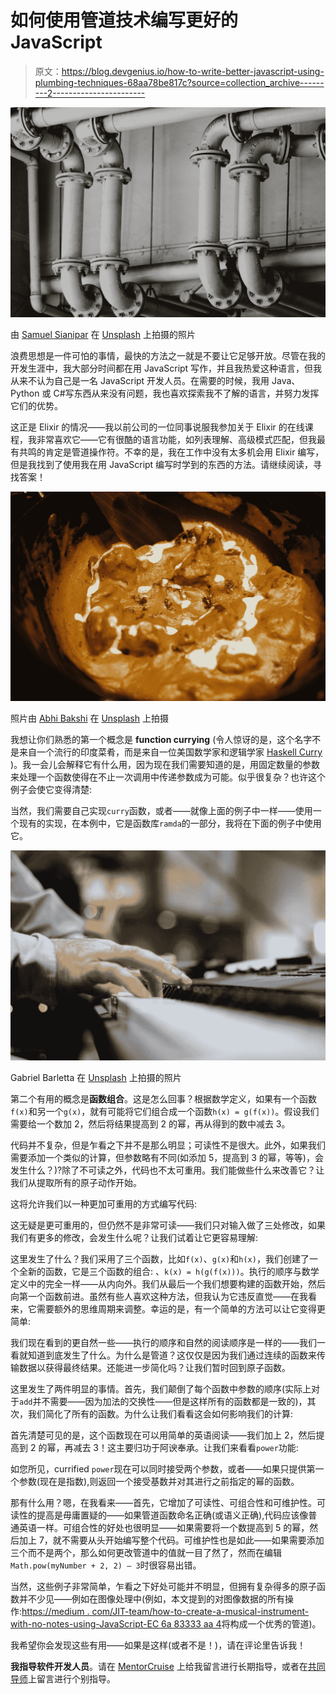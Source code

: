 # 如何使用管道技术编写更好的 JavaScript

> 原文：<https://blog.devgenius.io/how-to-write-better-javascript-using-plumbing-techniques-68aa78be817c?source=collection_archive---------2----------------------->

![](img/52aeaf30f24c96732824a1f532c9226b.png)

由 [Samuel Sianipar](https://unsplash.com/@samthewam24?utm_source=medium&utm_medium=referral) 在 [Unsplash](https://unsplash.com?utm_source=medium&utm_medium=referral) 上拍摄的照片

浪费思想是一件可怕的事情，最快的方法之一就是不要让它足够开放。尽管在我的开发生涯中，我大部分时间都在用 JavaScript 写作，并且我热爱这种语言，但我从来不认为自己是一名 JavaScript 开发人员。在需要的时候，我用 Java、Python 或 C#写东西从来没有问题，我也喜欢探索我不了解的语言，并努力发挥它们的优势。

这正是 Elixir 的情况——我以前公司的一位同事说服我参加关于 Elixir 的在线课程，我非常喜欢它——它有很酷的语言功能，如列表理解、高级模式匹配，但我最有共鸣的肯定是管道操作符。不幸的是，我在工作中没有太多机会用 Elixir 编写，但是我找到了使用我在用 JavaScript 编写时学到的东西的方法。请继续阅读，寻找答案！

![](img/4a67f81baa78afb2a5abb640525c8e4b.png)

照片由 [Abhi Bakshi](https://unsplash.com/@potofgold07?utm_source=medium&utm_medium=referral) 在 [Unsplash](https://unsplash.com?utm_source=medium&utm_medium=referral) 上拍摄

我想让你们熟悉的第一个概念是 **function currying** (令人惊讶的是，这个名字不是来自一个流行的印度菜肴，而是来自一位美国数学家和逻辑学家 [Haskell Curry](https://en.wikipedia.org/wiki/Haskell_Curry) )。我一会儿会解释它有什么用，因为现在我们需要知道的是，用固定数量的参数来处理一个函数使得在不止一次调用中传递参数成为可能。似乎很复杂？也许这个例子会使它变得清楚:

当然，我们需要自己实现`curry`函数，或者——就像上面的例子中一样——使用一个现有的实现，在本例中，它是函数库`ramda`的一部分，我将在下面的例子中使用它。

![](img/e6fc54c29d36f9f6625df42795ec1ed8.png)

Gabriel Barletta 在 [Unsplash](https://unsplash.com?utm_source=medium&utm_medium=referral) 上拍摄的照片

第二个有用的概念是**函数组合**。这是怎么回事？根据数学定义，如果有一个函数`f(x)`和另一个`g(x)`，就有可能将它们组合成一个函数`h(x) = g(f(x))`。假设我们需要给一个数加 2，然后将结果提高到 2 的幂，再从得到的数中减去 3。

代码并不复杂，但是乍看之下并不是那么明显；可读性不是很大。此外，如果我们需要添加一个类似的计算，但参数略有不同(如添加 5，提高到 3 的幂，等等)，会发生什么？)?除了不可读之外，代码也不太可重用。我们能做些什么来改善它？让我们从提取所有的原子动作开始。

这将允许我们以一种更加可重用的方式编写代码:

这无疑是更可重用的，但仍然不是非常可读——我们只对输入做了三处修改，如果我们有更多的修改，会发生什么呢？让我们试着让它更容易理解:

这里发生了什么？我们采用了三个函数，比如`f(x)`、`g(x)`和`h(x)`，我们创建了一个全新的函数，它是三个函数的组合:
、`k(x) = h(g(f(x)))`。执行的顺序与数学定义中的完全一样——从内向外。我们从最后一个我们想要构建的函数开始，然后向第一个函数前进。虽然有些人喜欢这种方法，但我认为它违反直觉——在我看来，它需要额外的思维周期来调整。幸运的是，有一个简单的方法可以让它变得更简单:

我们现在看到的更自然一些——执行的顺序和自然的阅读顺序是一样的——我们一看就知道到底发生了什么。为什么是管道？这仅仅是因为我们通过连续的函数来传输数据以获得最终结果。还能进一步简化吗？让我们暂时回到原子函数。

这里发生了两件明显的事情。首先，我们颠倒了每个函数中参数的顺序(实际上对于`add`并不需要——因为加法的交换性——但是这样所有的函数都是一致的)，其次，我们简化了所有的函数。为什么让我们看看这会如何影响我们的计算:

首先清楚可见的是，这个函数现在可以用简单的英语阅读——我们加上 2，然后提高到 2 的幂，再减去 3！这主要归功于阿谀奉承。让我们来看看`power`功能:

如您所见，currified `power`现在可以同时接受两个参数，或者——如果只提供第一个参数(现在是指数),则返回一个接受基数并对其进行之前指定的幂的函数。

那有什么用？嗯，在我看来——首先，它增加了可读性、可组合性和可维护性。可读性的提高是毋庸置疑的——如果管道函数命名正确(或语义正确),代码应该像普通英语一样。可组合性的好处也很明显——如果需要将一个数提高到 5 的幂，然后加上 7，就不需要从头开始编写整个代码。可维护性也是如此——如果需要添加三个而不是两个，那么如何更改管道中的值就一目了然了，然而在编辑`Math.pow(myNumber + 2, 2) — 3`时很容易出错。

当然，这些例子非常简单，乍看之下好处可能并不明显，但拥有复杂得多的原子函数并不少见——例如在图像处理中(例如，本文提到的对图像数据的所有操作:[https://medium . com/JIT-team/how-to-create-a-musical-instrument-with-no-notes-using-JavaScript-EC 6a 83333 aa 4](https://medium.com/jit-team/how-to-create-a-musical-instrument-with-no-notes-using-javascript-ec6a83333aa4)将构成一个优秀的管道)。

我希望你会发现这些有用——如果是这样(或者不是！)，请在评论里告诉我！

**我指导软件开发人员**。请在 [MentorCruise](https://mentorcruise.com/mentor/piotrjaworski/) 上给我留言进行长期指导，或者在[共同导师](https://www.codementor.io/@piotrjaworski)上留言进行个别指导。